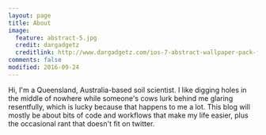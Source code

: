 ```yaml
---
layout: page
title: About
image:
  feature: abstract-5.jpg
  credit: dargadgetz
  creditlink: http://www.dargadgetz.com/ios-7-abstract-wallpaper-pack-for-iphone-5-and-ipod-touch-retina/
comments: false
modified: 2016-09-24
---
```


Hi, I'm a Queensland, Australia-based soil scientist. I like digging holes in the middle of nowhere while someone's cows lurk behind me glaring resentfully, which is lucky because that happens to me a lot. This blog will mostly be about bits of code and workflows that make my life easier, plus the occasional rant that doesn't fit on twitter.
